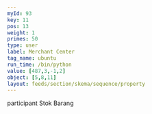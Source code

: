 ```yaml
---
myId: 93
key: 11
pos: 13
weight: 1
primes: 50
type: user
label: Merchant Center
tag_name: ubuntu
run_time: /bin/python
value: [487,3,-1,2]
object: [5,8,11]
layout: feeds/section/skema/sequence/property
---
```

participant Stok Barang
